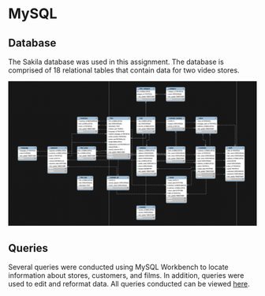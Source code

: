 # MySQL

## Database

The Sakila database was used in this assignment.  The database is comprised of 18 relational tables that contain data for two video stores.

![Schema](Images/schema.png)

## Queries

Several queries were conducted using MySQL Workbench to locate information about stores, customers, and films. In addition, queries were used to edit and reformat data.  All queries conducted can be viewed [here](https://github.com/jetchechury/SMU_Assignments/blob/master/Unit_09_SQL/MySQL_Sakila_HW.sql).
